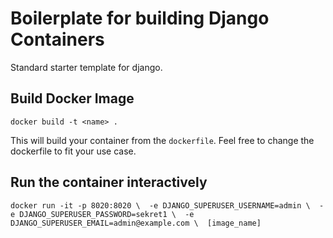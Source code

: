 # Boilerplate for building Django Containers 

Standard starter template for django.

## Build Docker Image 

`docker build -t <name> .` 

This will build your container from the `dockerfile`. Feel free to change the dockerfile to fit your use case.

## Run the container interactively

`
docker run -it -p 8020:8020 \ 
  -e DJANGO_SUPERUSER_USERNAME=admin \ 
  -e DJANGO_SUPERUSER_PASSWORD=sekret1 \ 
  -e DJANGO_SUPERUSER_EMAIL=admin@example.com \ 
  [image_name]
`
